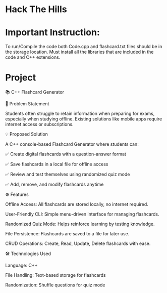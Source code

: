# Hack The Hills
# Important Instruction:
To run/Compile the code both Code.cpp and flashcard.txt files should be in the storage location.
Must install all the libraries that are included in the code and C++ extensions.

# Project
📚 C++ Flashcard Generator

🚀 Problem Statement

Students often struggle to retain information when preparing for exams, especially when studying offline. Existing solutions like mobile apps require internet access or subscriptions.

💡 Proposed Solution

A C++ console-based Flashcard Generator where students can:

✅ Create digital flashcards with a question-answer format

✅ Save flashcards in a local file for offline access

✅ Review and test themselves using randomized quiz mode

✅ Add, remove, and modify flashcards anytime

⚙️ Features

Offline Access: All flashcards are stored locally, no internet required.

User-Friendly CLI: Simple menu-driven interface for managing flashcards.

Randomized Quiz Mode: Helps reinforce learning by testing knowledge.

File Persistence: Flashcards are saved to a file for later use.

CRUD Operations: Create, Read, Update, Delete flashcards with ease.

🛠️ Technologies Used

Language: C++

File Handling: Text-based storage for flashcards

Randomization: Shuffle questions for quiz mode
